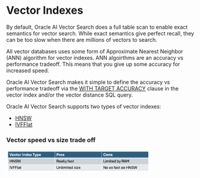 # Vector Indexes

By default, Oracle AI Vector Search does a full table scan to enable exact semantics for vector search.
While exact semantics give perfect recall, they can be too slow when there are millions of vectors to search.

All vector databases uses some form of Approximate Nearest Neighbor (ANN) algorithm for vector indexes.
ANN algoirthms are an accuracy vs performance tradeoff.  This means that you give up some accuracy for increased speed.

Oracle AI Vector Search makes it simple to define the accuracy vs performance tradeoff via the [WITH TARGET ACCURACY](With%20Target%20Accuracy.md) clause in the vector index and/or the vector distance SQL query.

Oracle AI Vector Search supports two types of vector indexes:
- [HNSW](HNSW%20Indexes.md)
- [IVFFlat](IVFFlat%20Indexes.md)

### Vector speed vs size trade off
<img src="images/hnsw_ivfflat_pro_cons.png" width="384" alt="speed size trade off"/>

